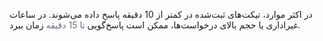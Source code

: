 <p>در اکثر موارد، تیکت‌های ثبت‌شده در کمتر از 10 دقیقه پاسخ داده می‌شوند. در ساعات غیراداری یا حجم بالای درخواست‌ها، ممکن است پاسخ‌گویی <span style="color:rgb(111,107,125);">تا 15 دقیقه</span> زمان ببرد.</p>